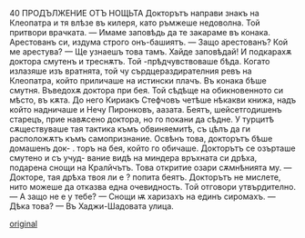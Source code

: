 ﻿40	ПРОДЪЛЖЕНИЕ ОТЪ НОЩЬТА
Докторътъ направи знакъ на Клеопатра и тя влѣзе въ килеря, като ръмжеше недоволна. Той притвори врачката.
— Имаме заповѣдь да те закараме въ конака. Арестованъ си, издума строго онъ-башиятъ.
— Защо арестованъ? Кой ме арестува?
— Ще узнаешъ това тамъ. Хайде заповѣдай! И подкарахѫ доктора смутенъ и треснѫтъ. Той -прѣдчувствоваше бѣда.
Когато излазяше изъ вратнята, той чу сърдцераздирателния ревъ на Клеопатра, който приличаше на истински плачъ.
Въ конака бѣше смутня. Въведохѫ доктора при бея.
Той сѣдѣще на обикновенното си мѣсто, въ кѫта. До него Кириакъ Стефчовъ четѣше нѣкакви книжа, надъ който надничаше и Нечу Пиронковъ, аазата. Беятъ, шейсетгодишенъ старецъ, прие навѫсено доктора, но го покани да сѣдне. У турцитѣ сѫществуваше тая тактика къмъ обвиняемитѣ, съ цѣлъ да ги расположѫтъ къмъ самопризнание.
Освѣнъ това, докторътъ бѣше домашенъ док- . торъ на бея, който го обичаше.
Докторътъ се озърташе смутено и съ учуд- вание видѣ на миндера връхната си дрѣха, подарена снощи на Кралйчътъ. Това откритие озари сѫмнѣнията му.
— Докторе, тая дрѣха твоя ли е ? попита беятъ.
Докторътъ не мислете, нито можеше да отказва една очевидность. Той отговори утвърдително.
— А защо не е у тебе?
— Снощи ѭ харизахъ на единъ сиромахъ.
— Дѣка това?
— Въ Хаджи-Шадовата улица.

[original](images/051.jpg)